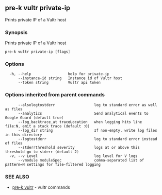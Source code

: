 ## pre-k vultr private-ip

Prints private IP of a Vultr host

### Synopsis

Prints private IP of a Vultr host

```
pre-k vultr private-ip [flags]
```

### Options

```
  -h, --help                 help for private-ip
      --instance-id string   Instance id of Vultr host
      --token string         Vultr api token
```

### Options inherited from parent commands

```
      --alsologtostderr                  log to standard error as well as files
      --analytics                        Send analytical events to Google Guard (default true)
      --log_backtrace_at traceLocation   when logging hits line file:N, emit a stack trace (default :0)
      --log_dir string                   If non-empty, write log files in this directory
      --logtostderr                      log to standard error instead of files
      --stderrthreshold severity         logs at or above this threshold go to stderr (default 2)
  -v, --v Level                          log level for V logs
      --vmodule moduleSpec               comma-separated list of pattern=N settings for file-filtered logging
```

### SEE ALSO

* [pre-k vultr](pre-k_vultr.md)	 - vultr commands

